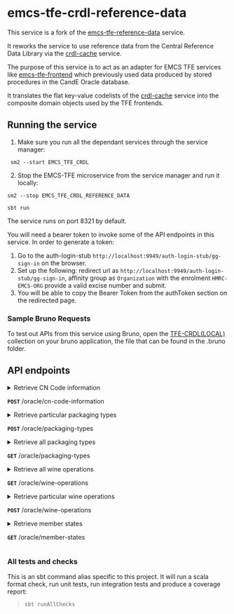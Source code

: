 # emcs-tfe-crdl-reference-data

This service is a fork of the [emcs-tfe-reference-data](https://github.com/hmrc/emcs-tfe-reference-data) service.

It reworks the service to use reference data from the Central Reference Data Library via the [crdl-cache](https://github.com/hmrc/crdl-cache/) service.

The purpose of this service is to act as an adapter for EMCS TFE services like [emcs-tfe-frontend](https://github.com/hmrc/emcs-tfe-frontend/) which previously used data produced by stored procedures in the CandE Oracle database.

It translates the flat key-value codelists of the [crdl-cache](https://github.com/hmrc/crdl-cache/) service into the composite domain objects used by the TFE frontends.

## Running the service

1. Make sure you run all the dependant services through the service manager:

```shell
 sm2 --start EMCS_TFE_CRDL
 ```

2. Stop the EMCS-TFE microservice from the service manager and run it locally:

```shell 
sm2 --stop EMCS_TFE_CRDL_REFERENCE_DATA
```

```shell 
sbt run
```
The service runs on port 8321 by default.

You will need a bearer token to invoke some of the API endpoints in this service. In order to generate a token:
1. Go to the auth-login-stub `http://localhost:9949/auth-login-stub/gg-sign-in` on the browser.
2. Set up the following: redirect url as `http://localhost:9949/auth-login-stub/gg-sign-in`, affinity group as `Organization` with the enrolment `HMRC-EMCS-ORG` provide a valid excise number and submit.
3. You will be able to copy the Bearer Token from the authToken section on the redirected page.

### Sample Bruno Requests
To test out APIs from this service using Bruno, open the [TFE-CRDL(LOCAL)](./bruno/TFE-CRDL(LOCAL)) collection on your bruno application, the file that can be found in the .bruno folder.

## API endpoints

<details>
<summary>Retrieve CN Code information

**`POST`** /oracle/cn-code-information</summary>

Retrieve CN Code information for a given list of Product Codes and CN Codes

**Request Body**: [CnInformationRequest Model](app/uk/gov/hmrc/emcstfereferencedata/models/request/CnInformationRequest.scala)

**Example request body**:

```json
{
  "items": [
    {
      "productCode": "B000",
      "cnCode": "22030001"
    },
    {
      "productCode": "S500",
      "cnCode": "10000000"
    }
  ]
}
```

### Responses

#### Success Response(s)

**Status**: 200 (OK)

**Body**: Key:value pair of String:[CnCodeInformation Model](app/uk/gov/hmrc/emcstfereferencedata/models/response/CnCodeInformation.scala)

**Example response body**:

```json
{
  "24029000": {
    "cnCodeDescription": "Cigars, cheroots, cigarillos and cigarettes not containing tobacco",
    "exciseProductCodeDescription": "Fine-cut tobacco for the rolling of cigarettes",
    "unitOfMeasureCode": 1
  }
}
```

#### Error Response(s)

**Status**: 500 (ISE)

**Body**: [ErrorResponse Model](app/uk/gov/hmrc/emcstfereferencedata/models/response/ErrorResponse.scala)

</details>

<details>
<summary>Retrieve particular packaging types

**`POST`** /oracle/packaging-types</summary>

Retrieve packaging type information for a list of packaging types

**Request Body**: JSON array of packaging types

**Example request body**:

```json
[
  "VP",
  "NE",
  "TO"
]
```

### Responses

#### Success Response(s)

**Status**: 200 (OK)

**Body**: Key:value pair of String:String

**Example response body**:

```json
{
  "NE": "Unpacked or unpackaged",
  "TO": "Tun",
  "VP": "Vacuum-packed"
}
```

#### Error Response(s)

**Status**: 500 (ISE)

**Body**: [ErrorResponse Model](app/uk/gov/hmrc/emcstfereferencedata/models/response/ErrorResponse.scala)

</details>

<details>
<summary>Retrieve all packaging types

**`GET`** /oracle/packaging-types</summary>

Retrieve all packaging type information. An optional `isCountable` boolean query parameter
can be provided to find `countable` packaging types.
The response is sorted by the description in ascending (A-Z) order.

### Responses

#### Success Response(s)

**Status**: 200 (OK)

**Body**: Key:value pair of String:String

**Example response body**:

```json
{
  "CR": "Crate",
  "FD": "Framed crate",
  "VA": "Vat"
}
```

#### Error Response(s)

**Status**: 500 (ISE)

**Body**: [ErrorResponse Model](app/uk/gov/hmrc/emcstfereferencedata/models/response/ErrorResponse.scala)

</details>

<details>
<summary>Retrieve all wine operations

**`GET`** /oracle/wine-operations</summary>

Retrieve all wine operations.

### Responses

#### Success Response(s)

**Status**: 200 (OK)

**Body**: Key:value pair of String:String

**Example response body**:

```json
{
  "0": "The product has undergone none of the following operations",
  "1": "The product has been enriched",
  "2": "The product has been acidified",
  "3": "The product has been de-acidified"
}
```

#### Error Response(s)

**Status**: 500 (ISE)

**Body**: [ErrorResponse Model](app/uk/gov/hmrc/emcstfereferencedata/models/response/ErrorResponse.scala)

</details>

<details>
<summary>Retrieve particular wine operations

**`POST`** /oracle/wine-operations</summary>

Retrieve wine operation information for a list of wine operations

**Request Body**: JSON array of wine operations

**Example request body**:

```json
[
  "4",
  "11",
  "9"
]
```

### Responses

#### Success Response(s)

**Status**: 200 (OK)

**Body**: Key:value pair of String:String

**Example response body**:

```json
{
  "4": "The product has been sweetened",
  "11": "The product has been partially dealcoholised",
  "9": "The product has been made using oak chips"
}
```

#### Error Response(s)

**Status**: 500 (ISE)

**Body**: [ErrorResponse Model](app/uk/gov/hmrc/emcstfereferencedata/models/response/ErrorResponse.scala)

</details>

<details>
<summary>Retrieve member states

**`GET`** /oracle/member-states</summary>

Retrieve member states list

### Responses

#### Success Response(s)

**Status**: 200 (OK)

**Body**: Array of [Country](app/uk/gov/hmrc/emcstfereferencedata/models/response/Country.scala) object

**Example response body**:

```json
[
  {
    "countryCode": "FR",
    "country": "France"
  },
  {
    "countryCode": "AT",
    "country": "Austria"
  }
]
```

#### Error Response(s)

**Status**: 500 (ISE)

**Body**: [ErrorResponse Model](app/uk/gov/hmrc/emcstfereferencedata/models/response/ErrorResponse.scala)

</details>

### All tests and checks
This is an sbt command alias specific to this project. It will run a scala format
check, run unit tests, run integration tests and produce a coverage report:
> `sbt runAllChecks`
